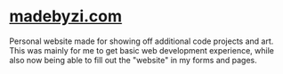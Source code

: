 # [madebyzi.com](http://madebyzi.com/)

Personal website made for showing off additional code projects and art.
This was mainly for me to get basic web development experience, while also now being able to fill out the "website" in my forms and pages.

